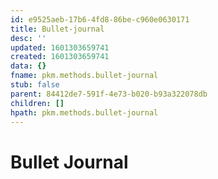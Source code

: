 ```yaml
---
id: e9525aeb-17b6-4fd8-86be-c960e0630171
title: Bullet-journal
desc: ''
updated: 1601303659741
created: 1601303659741
data: {}
fname: pkm.methods.bullet-journal
stub: false
parent: 84412de7-591f-4e73-b020-b93a322078db
children: []
hpath: pkm.methods.bullet-journal
---
```

# Bullet Journal
